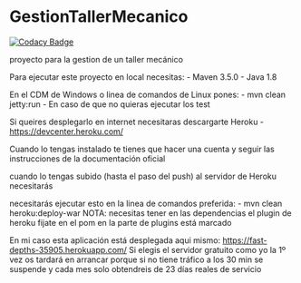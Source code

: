 # GestionTallerMecanico

[![Codacy Badge](https://api.codacy.com/project/badge/Grade/a1a41fe2cd0748c9913e4d8113f3478b)](https://app.codacy.com/app/MaQuiNa1995/GestionTallerMecanico?utm_source=github.com&utm_medium=referral&utm_content=MaQuiNa1995/GestionTallerMecanico&utm_campaign=badger)

proyecto para la gestion de un taller mecánico

Para ejecutar este proyecto en local necesitas:
    - Maven 3.5.0
    - Java 1.8
    
En el CDM de Windows o linea de comandos de Linux pones:
    - mvn clean jetty:run
    - En caso de que no quieras ejecutar los test
     
Si queires desplegarlo en internet necesitaras descargarte Heroku
    - https://devcenter.heroku.com/

Cuando lo tengas instalado te tienes que hacer una cuenta y seguir las instrucciones de la documentación oficial

cuando lo tengas subido (hasta el paso del push) al servidor de Heroku necesitarás

necesitarás ejecutar esto en la linea de comandos preferida:
    - mvn clean heroku:deploy-war
    NOTA: necesitas tener en las dependencias el plugin de heroku fijate en el pom en la parte de plugins está marcado
    
En mi caso esta aplicación está desplegada aqui mismo: https://fast-depths-35905.herokuapp.com/
Si elegis el servidor gratuito como yo la 1º vez os tardará en arrancar porque si no tiene tráfico a los 30 min se suspende y cada mes solo obtendreis de 23 días reales de servicio
